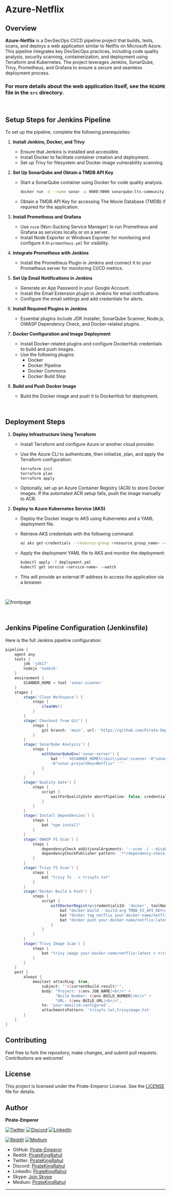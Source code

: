 # Azure-Netflix

## Overview

**Azure-Netflix** is a DevSecOps CI/CD pipeline project that builds, tests, scans, and deploys a web application similar to Netflix on Microsoft Azure. This pipeline integrates key DevSecOps practices, including code quality analysis, security scanning, containerization, and deployment using Terraform and Kubernetes. The project leverages Jenkins, SonarQube, Trivy, Prometheus, and Grafana to ensure a secure and seamless deployment process.

### For more details about the web application itself, see the `README` file in the `src` directory.

<br/>

## Setup Steps for Jenkins Pipeline

To set up the pipeline, complete the following prerequisites:

1. **Install Jenkins, Docker, and Trivy**
   - Ensure that Jenkins is installed and accessible.
   - Install Docker to facilitate container creation and deployment.
   - Set up Trivy for filesystem and Docker image vulnerability scanning.

2. **Set Up SonarQube and Obtain a TMDB API Key**
   - Start a SonarQube container using Docker for code quality analysis.
     ```bash
     docker run -d --name sonar -p 9000:9000 sonarqube:lts-community
     ```
   - Obtain a TMDB API Key for accessing The Movie Database (TMDB) if required for the application.

3. **Install Prometheus and Grafana**
   - Use `nssm` (Non-Sucking Service Manager) to run Prometheus and Grafana as services locally or on a server.
   - Install Node Exporter or Windows Exporter for monitoring and configure it in `prometheus.yml` for visibility.

4. **Integrate Prometheus with Jenkins**
   - Install the Prometheus Plugin in Jenkins and connect it to your Prometheus server for monitoring CI/CD metrics.

5. **Set Up Email Notifications in Jenkins**
   - Generate an App Password in your Google Account.
   - Install the Email Extension plugin in Jenkins for email notifications.
   - Configure the email settings and add credentials for alerts.

6. **Install Required Plugins in Jenkins**
   - Essential plugins include JDK Installer, SonarQube Scanner, Node.js, OWASP Dependency Check, and Docker-related plugins.

7. **Docker Configuration and Image Deployment**
   - Install Docker-related plugins and configure DockerHub credentials to build and push images.
   - Use the following plugins:
     - Docker
     - Docker Pipeline
     - Docker Commons
     - Docker Build Step

8. **Build and Push Docker Image**
   - Build the Docker image and push it to DockerHub for deployment.

<br/>

## Deployment Steps

1. **Deploy Infrastructure Using Terraform**
   - Install Terraform and configure Azure or another cloud provider.
   - Use the Azure CLI to authenticate, then initialize, plan, and apply the Terraform configuration:

     ```bash
     terraform init
     terraform plan
     terraform apply
     ```

   - Optionally, set up an Azure Container Registry (ACR) to store Docker images. If the automated ACR setup fails, push the image manually to ACR.

2. **Deploy to Azure Kubernetes Service (AKS)**
   - Deploy the Docker image to AKS using Kubernetes and a YAML deployment file.
   - Retrieve AKS credentials with the following command:

     ```bash
     az aks get-credentials --resource-group <resource_group_name> --name <aks_name>
     ```

   - Apply the deployment YAML file to AKS and monitor the deployment:

     ```bash
     kubectl apply -f deployment.yml
     kubectl get service <service-name> --watch
     ```

   - This will provide an external IP address to access the application via a browser.

<br/>

![frontpage](https://github.com/user-attachments/assets/5119815e-0627-4a24-a540-0e7e92fc9f7f)

<br/>

## Jenkins Pipeline Configuration (Jenkinsfile)

Here is the full Jenkins pipeline configuration:

```groovy
pipeline {
    agent any
    tools {
        jdk 'jdk17'
        nodejs 'node16'
    }
    environment {
        SCANNER_HOME = tool 'sonar-scanner'
    }
    stages {
        stage('Clean Workspace') {
            steps {
                cleanWs()
            }
        }
        stage('Checkout from Git') {
            steps {
                git branch: 'main', url: 'https://github.com/Pirate-Emperor/Azure-Netflix.git'
            }
        }
        stage('SonarQube Analysis') {
            steps {
                withSonarQubeEnv('sonar-server') {
                    bat ''' %SCANNER_HOME%\\bin\\sonar-scanner -D"sonar.projectName=Netflix" \
                    -D"sonar.projectKey=Netflix" '''
                }
            }
        }
        stage('Quality Gate') {
            steps {
                script {
                    waitForQualityGate abortPipeline: false, credentialsId: 'Sonar-token'
                }
            }
        }
        stage('Install Dependencies') {
            steps {
                bat "npm install"
            }
        }
        stage('OWASP FS Scan') {
            steps {
                dependencyCheck additionalArguments: '--scan ./ --disableYarnAudit --disableNodeAudit', odcInstallation: 'DP-Check'
                dependencyCheckPublisher pattern: '**/dependency-check-report.xml'
            }
        }
        stage('Trivy FS Scan') {
            steps {
                bat "trivy fs . > trivyfs.txt"
            }
        }
        stage('Docker Build & Push') {
            steps {
                script {
                    withDockerRegistry(credentialsId: 'docker', toolName: 'docker') {
                        bat "docker build --build-arg TMDB_V3_API_KEY=<your-api-key> -t netflix ."
                        bat "docker tag netflix your-docker-name/netflix:latest"
                        bat "docker push your-docker-name/netflix:latest"
                    }
                }
            }
        }
        stage('Trivy Image Scan') {
            steps {
                bat "trivy image your-docker-name/netflix:latest > trivyimage.txt"
            }
        }
    }
    post {
        always {
            emailext attachLog: true,
                subject: "'${currentBuild.result}'",
                body: "Project: ${env.JOB_NAME}<br/>" +
                      "Build Number: ${env.BUILD_NUMBER}<br/>" +
                      "URL: ${env.BUILD_URL}<br/>",
                to: 'your-emailid-configured',
                attachmentsPattern: 'trivyfs.txt,trivyimage.txt'
        }
    }
}
```

## Contributing

Feel free to fork the repository, make changes, and submit pull requests. Contributions are welcome!

## License

This project is licensed under the Pirate-Emperor License. See the [LICENSE](LICENSE) file for details.

## Author

**Pirate-Emperor**

[![Twitter](https://skillicons.dev/icons?i=twitter)](https://twitter.com/PirateKingRahul)
[![Discord](https://skillicons.dev/icons?i=discord)](https://discord.com/users/1200728704981143634)
[![LinkedIn](https://skillicons.dev/icons?i=linkedin)](https://www.linkedin.com/in/piratekingrahul)

[![Reddit](https://img.shields.io/badge/Reddit-FF5700?style=for-the-badge&logo=reddit&logoColor=white)](https://www.reddit.com/u/PirateKingRahul)
[![Medium](https://img.shields.io/badge/Medium-42404E?style=for-the-badge&logo=medium&logoColor=white)](https://medium.com/@piratekingrahul)

- GitHub: [Pirate-Emperor](https://github.com/Pirate-Emperor)
- Reddit: [PirateKingRahul](https://www.reddit.com/u/PirateKingRahul/)
- Twitter: [PirateKingRahul](https://twitter.com/PirateKingRahul)
- Discord: [PirateKingRahul](https://discord.com/users/1200728704981143634)
- LinkedIn: [PirateKingRahul](https://www.linkedin.com/in/piratekingrahul)
- Skype: [Join Skype](https://join.skype.com/invite/yfjOJG3wv9Ki)
- Medium: [PirateKingRahul](https://medium.com/@piratekingrahul)

---